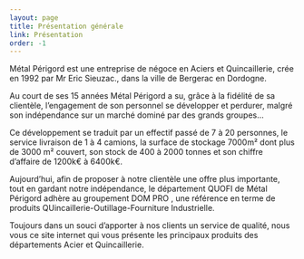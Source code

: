 ```yaml
---
layout: page
title: Présentation générale
link: Présentation
order: -1
---
```

Métal Périgord est une entreprise de négoce en Aciers et Quincaillerie, crée en 1992 par Mr Eric Sieuzac., dans la ville de Bergerac en Dordogne.

 Au court de ses 15 années Métal Périgord a su, grâce à la  fidélité de sa clientèle, l’engagement de son personnel se développer et perdurer, malgré son indépendance sur un marché dominé par des grands groupes…

Ce développement se traduit par un effectif passé de 7 à 20 personnes, le service livraison de 1 à 4 camions, la surface de stockage  7000m² dont plus de 3000 m² couvert, son stock de 400 à 2000 tonnes et son chiffre d’affaire de 1200k€ à 6400k€.

Aujourd’hui, afin de proposer à notre clientèle une offre plus importante, tout en gardant notre indépendance, le département QUOFI de Métal Périgord adhère au groupement DOM PRO , une référence en terme de produits QUincaillerie-Outillage-Fourniture Industrielle.

Toujours dans un souci d’apporter à nos clients un service de qualité, nous vous ce site internet qui vous présente les principaux produits des départements Acier et Quincaillerie.
